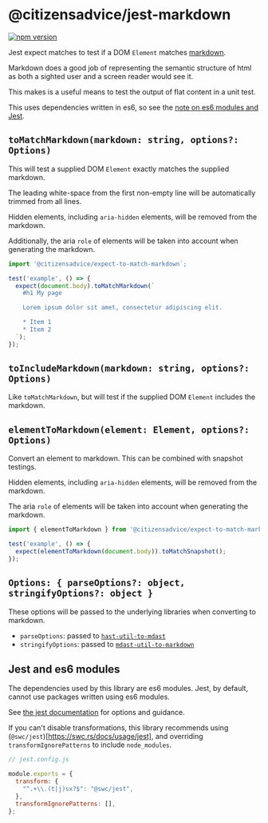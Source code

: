 # @citizensadvice/jest-markdown

[![npm version](https://badge.fury.io/js/@citizensadvice%2Fjest-markdown.svg)](https://badge.fury.io/js/@citizensadvice%2Fjest-markdown)

Jest expect matches to test if a DOM `Element` matches [markdown](https://www.markdownguide.org/basic-syntax/).

Markdown does a good job of representing the semantic structure of html as
both a sighted user and a screen reader would see it.

This makes is a useful means to test the output of flat content in a unit test.

This uses dependencies written in es6, so see the [note on es6 modules and Jest](#jest-and-es6-modules).

## `toMatchMarkdown(markdown: string, options?: Options)`

This will test a supplied DOM `Element` exactly matches the supplied markdown.

The leading white-space from the first non-empty line will be automatically trimmed from all lines.

Hidden elements, including `aria-hidden` elements, will be removed from the markdown.

Additionally, the aria `role` of elements will be taken into account when generating the markdown.

```js
import '@citizensadvice/expect-to-match-markdown`;

test('example', () => {
  expect(document.body).toMatchMarkdown(`
    #h1 My page

    Lorem ipsum dolor sit amet, consectetur adipiscing elit.

    * Item 1
    * Item 2
  `);
});
```

## `toIncludeMarkdown(markdown: string, options?: Options)`

Like `toMatchMarkdown`, but will test if the supplied DOM `Element` includes the markdown.

## `elementToMarkdown(element: Element, options?: Options)`

Convert an element to markdown. This can be combined with snapshot testings.

Hidden elements, including `aria-hidden` elements, will be removed from the markdown.

The aria `role` of elements will be taken into account when generating the markdown.

```js
import { elementToMarkdown } from '@citizensadvice/expect-to-match-markdown`;

test('example', () => {
  expect(elementToMarkdown(document.body)).toMatchSnapshot();
});
```

## `Options: { parseOptions?: object, stringifyOptions?: object }`

These options will be passed to the underlying libraries when converting to markdown.

- `parseOptions`: passed to [`hast-util-to-mdast`](https://github.com/syntax-tree/hast-util-to-mdast)
- `stringifyOptions`: passed to [`mdast-util-to-markdown`](https://github.com/syntax-tree/mdast-util-to-markdown)

## Jest and es6 modules

The dependencies used by this library are es6 modules.  Jest, by default, cannot use packages written using es6 modules.

See [the jest documentation](https://jestjs.io/docs/ecmascript-modules) for options and guidance.

If you can't disable transformations, this library recommends using (`@swc/jest`)[https://swc.rs/docs/usage/jest],
and overriding `transformIgnorePatterns` to include `node_modules`.

```js
// jest.config.js

module.exports = {
  transform: {
    "^.+\\.(t|j)sx?$": "@swc/jest",
  },
  transformIgnorePatterns: [],
};
```
